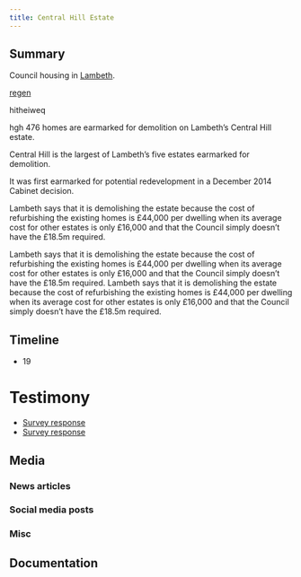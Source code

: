 ```yaml
---
title: Central Hill Estate
---
```


## Summary

Council housing in [Lambeth](providers/Lambeth). 

[regen](cause-effect-affect/regeneration)

hitheiweq

hgh 
476 homes are earmarked for demolition on Lambeth’s Central Hill estate.

Central Hill is the largest of Lambeth’s five estates earmarked for demolition.

It was first earmarked for potential redevelopment in a December 2014 Cabinet decision.

Lambeth says that it is demolishing the estate because the cost of refurbishing the existing homes is £44,000 per dwelling when its average cost for other estates is only £16,000 and that the Council simply doesn’t have the £18.5m required. 

Lambeth says that it is demolishing the estate because the cost of refurbishing the existing homes is £44,000 per dwelling when its average cost for other estates is only £16,000 and that the Council simply doesn’t have the £18.5m required. 
Lambeth says that it is demolishing the estate because the cost of refurbishing the existing homes is £44,000 per dwelling when its average cost for other estates is only £16,000 and that the Council simply doesn’t have the £18.5m required. 


## Timeline

- 19

# Testimony

- [Survey response](testimony/SR101)
- [Survey response](testimony/SR102)

## Media
### News articles
### Social media posts
### Misc

## Documentation

